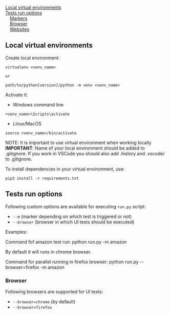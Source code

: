 [Local virtual environments](#local-virtual-environments)  
[Tests run options](#tests-run-options)  
&ensp;&ensp;[Markers](#markers)  
&ensp;&ensp;[Browser](#browser)  
&ensp;&ensp;[Websites](#websites)   


## Local virtual environments
Create local environment:
```
virtualenv <venv_name>

or

path/to/python[version]/python -m venv <venv_name>
```
Activate it:  
- Windows command line  
```
<venv_name>\Scripts\activate
```
- Linux/MacOS  
```
source <venv_name>/bin/activate
```
NOTE: It is important to use virtual environment when working locally  
**IMPORTANT**: Name of your local environment should be added to .gitignore. If you work in VSCode you should also add .history and  .vscode/ to .gitignore.
  
To install dependencies in your virtual environment, use:
```
pip3 install -r requirements.txt
```

## Tests run options

Following custom options are available for executing `run.py` script:  
- `--m` (marker depending on which test is triggered or not)
- `--browser` (browser in which UI tests should be executed)

Examples:

Command fof amazon test run:
python run.py -m amazon

By default it will runs in chrome browser.

Command for parallel running in firefox browser:
python run.py --browser=firefox -m amazon

### Browser
Following browsers are supported for UI tests:
- `--browser=chrome` (by default)
- `--browser=firefox`  
